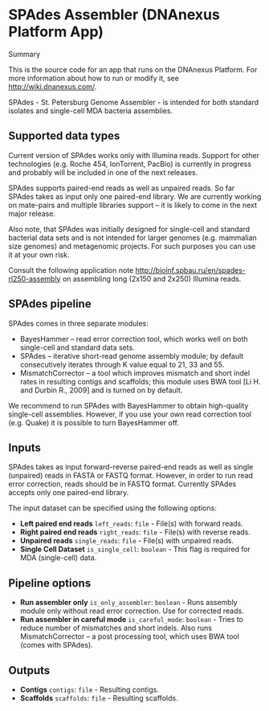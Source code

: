 <!-- dx-header -->
# SPAdes Assembler (DNAnexus Platform App)

Summary

This is the source code for an app that runs on the DNAnexus Platform.
For more information about how to run or modify it, see
http://wiki.dnanexus.com/.
<!-- /dx-header -->

SPAdes - St. Petersburg Genome Assembler - is intended for both standard
isolates and single-cell MDA bacteria assemblies.

## Supported data types

Current version of SPAdes works only with Illumina reads. Support for other
technologies (e.g. Roche 454, IonTorrent, PacBio) is currently in progress and
probably will be included in one of the next releases.

SPAdes supports paired-end reads as well as unpaired reads. So far SPAdes takes
as input only one paired-end library. We are currently working on mate-pairs and
multiple libraries support – it is likely to come in the next major release.

Also note, that SPAdes was initially designed for single-cell and standard
bacterial data sets and is not intended for larger genomes (e.g. mammalian size
genomes) and metagenomic projects. For such purposes you can use it at your own
risk.

Consult the following application note
http://bioinf.spbau.ru/en/spades-rl250-assembly on assembling long (2x150 and
2x250) Illumina reads.

## SPAdes pipeline

SPAdes comes in three separate modules:

* BayesHammer – read error correction tool, which works well on both single-cell
  and standard data sets.
* SPAdes – iterative short-read genome assembly module; by default consecutively
  iterates through K value equal to 21, 33 and 55.
* MismatchCorrector – a tool which improves mismatch and short indel rates in
  resulting contigs and scaffolds; this module uses BWA tool
  [Li H. and Durbin R., 2009] and is turned on by default.

We recommend to run SPAdes with BayesHammer to obtain high-quality single-cell
assemblies. However, if you use your own read correction tool (e.g. Quake) it is
possible to turn BayesHammer off.

## Inputs

SPAdes takes as input forward-reverse paired-end reads as well as single
(unpaired) reads in FASTA or FASTQ format. However, in order to run read error
correction, reads should be in FASTQ format. Currently SPAdes accepts only one
paired-end library.

The input dataset can be specified using the following options:

* **Left paired end reads** ``left_reads``: ``file`` -  File(s) with forward reads.
* **Right paired end reads** ``right_reads``: ``file`` - File(s) with reverse reads.
* **Unpaired reads** ``single_reads``: ``file`` - File(s) with unpaired reads.
* **Single Cell Dataset** ``is_single_cell``: ``boolean`` - This flag is
  required for MDA (single-cell) data.

## Pipeline options

* **Run assembler only** ``is_only_assembler``: ``boolean`` - Runs assembly
  module only without read error correction. Use for corrected reads.
* **Run assembler in careful mode** ``is_careful_mode``: ``boolean`` - Tries to
  reduce number of mismatches and short indels. Also runs MismatchCorrector – a
  post processing tool, which uses BWA tool (comes with SPAdes).

## Outputs

* **Contigs** ``contigs``: ``file`` - Resulting contigs.
* **Scaffolds** ``scaffolds``: ``file`` - Resulting scaffolds.

